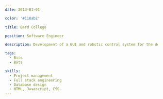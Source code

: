 ```yaml
---
date: 2013-01-01

color: '#118ab2'

title: Bard College

position: Software Engineer

description: Development of a GUI and robotic control system for the design and fabrication of photoresist patterns using a programmable microscope, UV-laser, XYZ stage, and shutter.

tags:
  - Bits
  - Bots

skills:
  - Project management
  - Full stack engineering
  - Database design
  - HTML, Javascript, CSS
---
```

